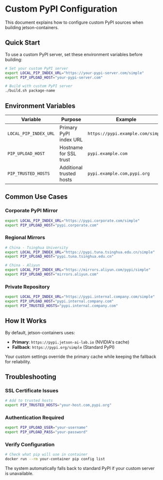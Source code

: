 # Custom PyPI Configuration

This document explains how to configure custom PyPI sources when building jetson-containers.

## Quick Start

To use a custom PyPI server, set these environment variables before building:

```bash
# Set your custom PyPI server
export LOCAL_PIP_INDEX_URL="https://your-pypi-server.com/simple"
export PIP_UPLOAD_HOST="your-pypi-server.com"

# Build with custom PyPI server
./build.sh package-name
```

## Environment Variables

| Variable | Purpose | Example |
|----------|---------|---------|
| `LOCAL_PIP_INDEX_URL` | Primary PyPI index URL | `https://pypi.example.com/simple` |
| `PIP_UPLOAD_HOST` | Hostname for SSL trust | `pypi.example.com` |
| `PIP_TRUSTED_HOSTS` | Additional trusted hosts | `pypi.example.com,pypi.org` |

## Common Use Cases

### Corporate PyPI Mirror
```bash
export LOCAL_PIP_INDEX_URL="https://pypi.corporate.com/simple"
export PIP_UPLOAD_HOST="pypi.corporate.com"
```

### Regional Mirrors
```bash
# China - Tsinghua University
export LOCAL_PIP_INDEX_URL="https://pypi.tuna.tsinghua.edu.cn/simple"
export PIP_UPLOAD_HOST="pypi.tuna.tsinghua.edu.cn"

# China - Aliyun
export LOCAL_PIP_INDEX_URL="https://mirrors.aliyun.com/pypi/simple"
export PIP_UPLOAD_HOST="mirrors.aliyun.com"
```

### Private Repository
```bash
export LOCAL_PIP_INDEX_URL="https://pypi.internal.company.com/simple"
export PIP_UPLOAD_HOST="pypi.internal.company.com"
export PIP_TRUSTED_HOSTS="pypi.internal.company.com"
```

## How It Works

By default, jetson-containers uses:
- **Primary**: `https://pypi.jetson-ai-lab.io` (NVIDIA's cache)
- **Fallback**: `https://pypi.org/simple` (Standard PyPI)

Your custom settings override the primary cache while keeping the fallback for reliability.

## Troubleshooting

### SSL Certificate Issues
```bash
# Add to trusted hosts
export PIP_TRUSTED_HOSTS="your-host.com,pypi.org"
```

### Authentication Required
```bash
export PIP_UPLOAD_USER="your-username"
export PIP_UPLOAD_PASS="your-password"
```

### Verify Configuration
```bash
# Check what pip will use in container
docker run --rm your-container pip config list
```

The system automatically falls back to standard PyPI if your custom server is unavailable.